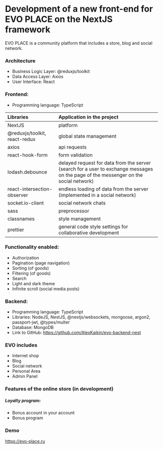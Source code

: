 <h1>Development of a new front-end for EVO PLACE on the NextJS framework</h1>

<p>EVO PLACE is a community platform that includes a store, blog and social network.</p>

<h3>Architecture</h3>
<ul>
    <li>Business Logic Layer: @reduxjs/toolkit</li>
    <li>Data Access Layer: Axios</li>
    <li>User Interface: React</li>
</ul>

<h3>Frontend:</h3>
<ul>
    <li>Programming language: TypeScript</li>
</ul>

| Libraries | Application in the project |
| :------------- |:-------------|
| NextJS | platform |
| @reduxjs/toolkit, react-redux | global state management |
| axios | api requests |
| react-hook-form | form validation |
| lodash.debounce | delayed request for data from the server (search for a user to exchange messages on the page of the messenger on the social network) |
| react-intersection-observer | endless loading of data from the server (implemented in a social network) |
| socket.io-client | social network chats |
| sass | preprocessor |
| classnames | style management |
| prettier | general code style settings for collaborative development |

<h3>Functionality enabled:</h3>
<ul>
    <li>Authorization</li>
    <li>Pagination (page navigation)</li>
    <li>Sorting (of goods) </li>
    <li>Filtering (of goods) </li>
    <li>Search</li>
    <li>Light and dark theme</li>
    <li>Infinite scroll (social media posts)</li>
</ul>

<h3>Backend:</h3>
<ul>
    <li>Programming language: TypeScript</li>
    <li>Libraries: NodeJS, NestJS, @nestjs/websockets, mongoose, argon2, passport-jwt,  @types/multer</li>
    <li>Database: MongoDB</li>
    <li>Link to GitHub: <a href="https://github.com/AlexKaikin/evo-backend-nest" target="_blank">https://github.com/AlexKaikin/evo-backend-nest</a></li>
</ul>

<h3>EVO includes</h3>
<ul>
    <li>Internet shop</li>
    <li>Blog</li>
    <li>Social network</li>
    <li>Personal Area</li>
    <li>Admin Panel</li>
</ul>

<h3>Features of the online store (in development)</h3>
<h5>Loyalty program:</h5>
<ul>
    <li>Bonus account in your account</li>
    <li>Bonus program</li>
</ul>

<h3>Demo</h3>
<a href="https://evo-place.ru" target="_blank">https://evo-place.ru</a>